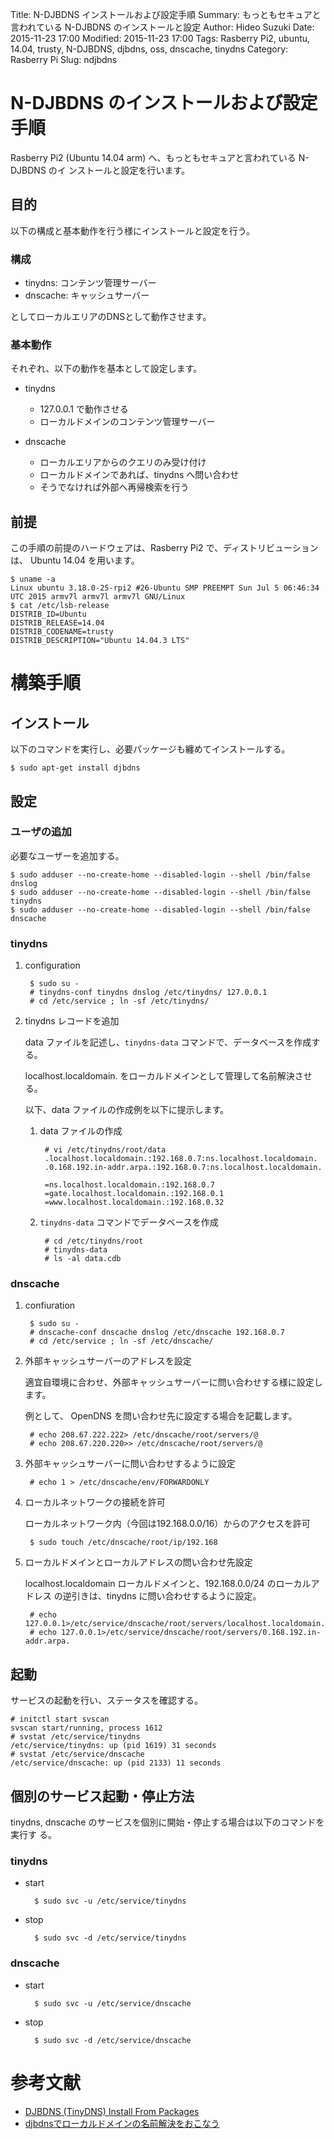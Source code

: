 Title: N-DJBDNS インストールおよび設定手順
Summary: もっともセキュアと言われている N-DJBDNS のインストールと設定
Author: Hideo Suzuki
Date: 2015-11-23 17:00
Modified: 2015-11-23 17:00
Tags: Rasberry Pi2, ubuntu, 14.04, trusty, N-DJBDNS, djbdns, oss, dnscache, tinydns
Category: Rasberry Pi
Slug: ndjbdns

# N-DJBDNS のインストールおよび設定手順
Rasberry Pi2 (Ubuntu 14.04 arm) へ、もっともセキュアと言われている N-DJBDNS のイ
ンストールと設定を行います。


## 目的
以下の構成と基本動作を行う様にインストールと設定を行う。

### 構成

- tinydns: コンテンツ管理サーバー
- dnscache: キャッシュサーバー

としてローカルエリアのDNSとして動作させます。

### 基本動作

それぞれ、以下の動作を基本として設定します。

- tinydns
    - 127.0.0.1 で動作させる
    - ローカルドメインのコンテンツ管理サーバー

- dnscache
    - ローカルエリアからのクエリのみ受け付け
    - ローカルドメインであれば、tinydns へ問い合わせ
    - そうでなければ外部へ再帰検索を行う


## 前提

この手順の前提のハードウェアは、Rasberry Pi2 で、ディストリビューションは、
Ubuntu 14.04 を用います。

    $ uname -a
    Linux ubuntu 3.18.0-25-rpi2 #26-Ubuntu SMP PREEMPT Sun Jul 5 06:46:34 UTC 2015 armv7l armv7l armv7l GNU/Linux
    $ cat /etc/lsb-release
    DISTRIB_ID=Ubuntu
    DISTRIB_RELEASE=14.04
    DISTRIB_CODENAME=trusty
    DISTRIB_DESCRIPTION="Ubuntu 14.04.3 LTS"

# 構築手順

## インストール
以下のコマンドを実行し、必要パッケージも纏めてインストールする。

    $ sudo apt-get install djbdns

## 設定

### ユーザの追加

必要なユーザーを追加する。

    $ sudo adduser --no-create-home --disabled-login --shell /bin/false dnslog
    $ sudo adduser --no-create-home --disabled-login --shell /bin/false tinydns
    $ sudo adduser --no-create-home --disabled-login --shell /bin/false dnscache

### tinydns

1. configuration

        $ sudo su -
        # tinydns-conf tinydns dnslog /etc/tinydns/ 127.0.0.1
        # cd /etc/service ; ln -sf /etc/tinydns/

1. tinydns レコードを追加

    data ファイルを記述し、`tinydns-data` コマンドで、データベースを作成する。

    localhost.localdomain. をローカルドメインとして管理して名前解決させる。

    以下、data ファイルの作成例を以下に提示します。

    1. data ファイルの作成

            # vi /etc/tinydns/root/data
            .localhost.localdomain.:192.168.0.7:ns.localhost.localdomain.
            .0.168.192.in-addr.arpa.:192.168.0.7:ns.localhost.localdomain.
            
            =ns.localhost.localdomain.:192.168.0.7
            =gate.localhost.localdomain.:192.168.0.1
            =www.localhost.localdomain.:192.168.0.32

    1. `tinydns-data` コマンドでデータベースを作成

            # cd /etc/tinydns/root
            # tinydns-data
            # ls -al data.cdb

### dnscache

1. confiuration

        $ sudo su -
        # dnscache-conf dnscache dnslog /etc/dnscache 192.168.0.7
        # cd /etc/service ; ln -sf /etc/dnscache/

1. 外部キャッシュサーバーのアドレスを設定

    適宜自環境に合わせ、外部キャッシュサーバーに問い合わせする様に設定します。

    例として、 OpenDNS を問い合わせ先に設定する場合を記載します。

        # echo 208.67.222.222> /etc/dnscache/root/servers/@
        # echo 208.67.220.220>> /etc/dnscache/root/servers/@

1. 外部キャッシュサーバーに問い合わせするように設定

        # echo 1 > /etc/dnscache/env/FORWARDONLY

1. ローカルネットワークの接続を許可

    ローカルネットワーク内（今回は192.168.0.0/16）からのアクセスを許可

        $ sudo touch /etc/dnscache/root/ip/192.168

1. ローカルドメインとローカルアドレスの問い合わせ先設定

    localhost.localdomain ローカルドメインと、192.168.0.0/24 のローカルアドレス
    の逆引きは、tinydns に問い合わせするように設定。

        # echo 127.0.0.1>/etc/service/dnscache/root/servers/localhost.localdomain.
        # echo 127.0.0.1>/etc/service/dnscache/root/servers/0.168.192.in-addr.arpa.

## 起動
サービスの起動を行い、ステータスを確認する。

    # initctl start svscan
    svscan start/running, process 1612
    # svstat /etc/service/tinydns
    /etc/service/tinydns: up (pid 1619) 31 seconds
    # svstat /etc/service/dnscache
    /etc/service/dnscache: up (pid 2133) 11 seconds

## 個別のサービス起動・停止方法
tinydns, dnscache のサービスを個別に開始・停止する場合は以下のコマンドを実行す
る。

### tinydns

- start

        $ sudo svc -u /etc/service/tinydns

- stop

        $ sudo svc -d /etc/service/tinydns

### dnscache

- start

        $ sudo svc -u /etc/service/dnscache

- stop

        $ sudo svc -d /etc/service/dnscache

# 参考文献

- [DJBDNS (TinyDNS) Install From Packages](http://ubuntuforums.org/showthread.php?t=1630044)
- [djbdnsでローカルドメインの名前解決をおこなう](http://qiita.com/metheglin/items/01d3334c19ca559e25cf)

